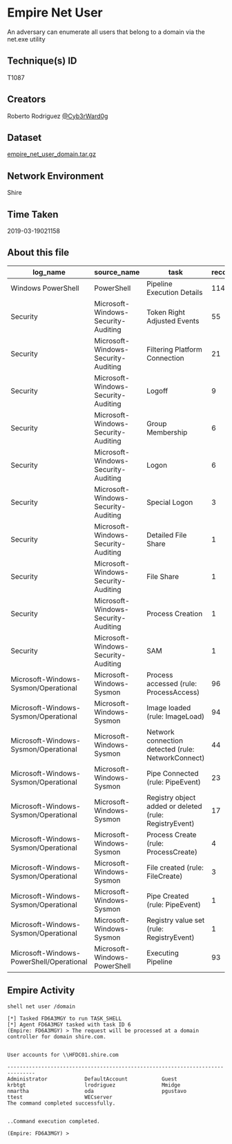 
# Empire Net User

An adversary can enumerate all users that belong to a domain via the net.exe utility

## Technique(s) ID

T1087

## Creators

Roberto Rodriguez [@Cyb3rWard0g](https://twitter.com/Cyb3rWard0g)

## Dataset

[empire_net_user_domain.tar.gz](./empire_net_user_domain.tar.gz)

## Network Environment

Shire

## Time Taken

2019-03-19021158

## About this file

| log_name                                 | source_name                         | task                                                   |   record_number |
|------------------------------------------|-------------------------------------|--------------------------------------------------------|-----------------|
| Windows PowerShell                       | PowerShell                          | Pipeline Execution Details                             |             114 |
| Security                                 | Microsoft-Windows-Security-Auditing | Token Right Adjusted Events                            |              55 |
| Security                                 | Microsoft-Windows-Security-Auditing | Filtering Platform Connection                          |              21 |
| Security                                 | Microsoft-Windows-Security-Auditing | Logoff                                                 |               9 |
| Security                                 | Microsoft-Windows-Security-Auditing | Group Membership                                       |               6 |
| Security                                 | Microsoft-Windows-Security-Auditing | Logon                                                  |               6 |
| Security                                 | Microsoft-Windows-Security-Auditing | Special Logon                                          |               3 |
| Security                                 | Microsoft-Windows-Security-Auditing | Detailed File Share                                    |               1 |
| Security                                 | Microsoft-Windows-Security-Auditing | File Share                                             |               1 |
| Security                                 | Microsoft-Windows-Security-Auditing | Process Creation                                       |               1 |
| Security                                 | Microsoft-Windows-Security-Auditing | SAM                                                    |               1 |
| Microsoft-Windows-Sysmon/Operational     | Microsoft-Windows-Sysmon            | Process accessed (rule: ProcessAccess)                 |              96 |
| Microsoft-Windows-Sysmon/Operational     | Microsoft-Windows-Sysmon            | Image loaded (rule: ImageLoad)                         |              94 |
| Microsoft-Windows-Sysmon/Operational     | Microsoft-Windows-Sysmon            | Network connection detected (rule: NetworkConnect)     |              44 |
| Microsoft-Windows-Sysmon/Operational     | Microsoft-Windows-Sysmon            | Pipe Connected (rule: PipeEvent)                       |              23 |
| Microsoft-Windows-Sysmon/Operational     | Microsoft-Windows-Sysmon            | Registry object added or deleted (rule: RegistryEvent) |              17 |
| Microsoft-Windows-Sysmon/Operational     | Microsoft-Windows-Sysmon            | Process Create (rule: ProcessCreate)                   |               4 |
| Microsoft-Windows-Sysmon/Operational     | Microsoft-Windows-Sysmon            | File created (rule: FileCreate)                        |               3 |
| Microsoft-Windows-Sysmon/Operational     | Microsoft-Windows-Sysmon            | Pipe Created (rule: PipeEvent)                         |               1 |
| Microsoft-Windows-Sysmon/Operational     | Microsoft-Windows-Sysmon            | Registry value set (rule: RegistryEvent)               |               1 |
| Microsoft-Windows-PowerShell/Operational | Microsoft-Windows-PowerShell        | Executing Pipeline                                     |              93 |

## Empire Activity

```
shell net user /domain
```

```
[*] Tasked FD6A3MGY to run TASK_SHELL
[*] Agent FD6A3MGY tasked with task ID 6
(Empire: FD6A3MGY) > The request will be processed at a domain controller for domain shire.com.


User accounts for \\HFDC01.shire.com

-------------------------------------------------------------------------------
Administrator            DefaultAccount           Guest                    
krbtgt                   lrodriguez               Mmidge                   
nmartha                  oda                      pgustavo                 
ttest                    WECserver                
The command completed successfully.


..Command execution completed.

(Empire: FD6A3MGY) >
```